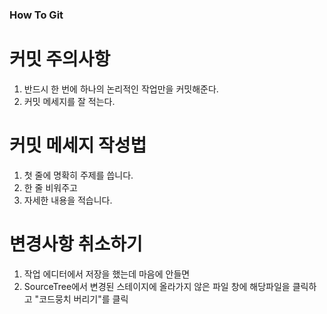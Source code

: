 ### How To Git

# 커밋 주의사항
1. 반드시 한 번에 하나의 논리적인 작업만을 커밋해준다.
2. 커밋 메세지를 잘 적는다.

# 커밋 메세지 작성법
1. 첫 줄에 명확히 주제를 씁니다.
2. 한 줄 비워주고
3. 자세한 내용을 적습니다.

# 변경사항 취소하기
1. 작업 에디터에서 저장을 했는데 마음에 안들면
2. SourceTree에서 변경된 스테이지에 올라가지 않은 파일 창에 해당파일을 클릭하고 "코드뭉치 버리기"를 클릭
